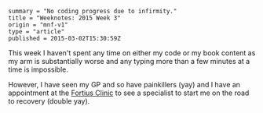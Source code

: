 ```
summary = "No coding progress due to infirmity."
title = "Weeknotes: 2015 Week 3"
origin = "mnf-v1"
type = "article"
published = 2015-03-02T15:30:59Z
```

This week I haven't spent any time on either my code or my book content as my arm is substantially worse and any typing more than a few minutes at a time is impossible.

However, I have seen my GP and so have painkillers (yay) and I have an appointment at the [Fortius Clinic][fort] to see a specialist to start me on the road to recovery (double yay).

[fort]:http://www.fortiusclinic.com